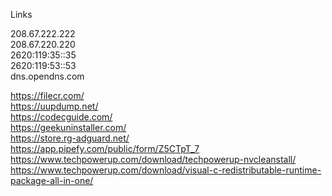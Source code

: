 Links

208.67.222.222        
208.67.220.220      
2620:119:35::35         
2620:119:53::53	      
dns.opendns.com           

https://filecr.com/         
https://uupdump.net/        
https://codecguide.com/       
https://geekuninstaller.com/        
https://store.rg-adguard.net/         
https://app.pipefy.com/public/form/Z5CTpT_7       
https://www.techpowerup.com/download/techpowerup-nvcleanstall/          
https://www.techpowerup.com/download/visual-c-redistributable-runtime-package-all-in-one/         


